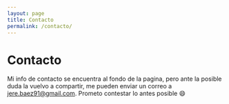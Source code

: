 ```yaml
---
layout: page
title: Contacto
permalink: /contacto/
---
```

# Contacto

Mi info de contacto se encuentra al fondo de la pagina, pero ante la posible duda la vuelvo a compartir, me pueden enviar un correo a [jere.baez91@gmail.com](mailto:jere.baez91@gmail.com). Prometo contestar lo antes posible :smile: